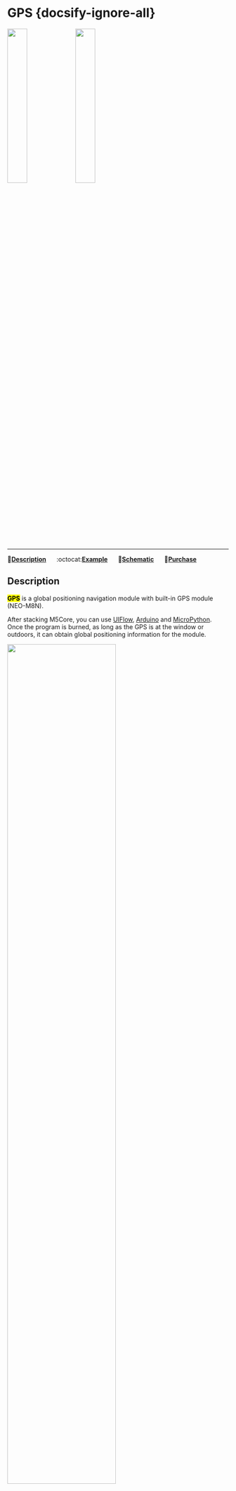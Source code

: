 # GPS {docsify-ignore-all}

<img src="assets/img/product_pics/module/module_gps_01.png" width="30%" height="30%"> <img src="assets/img/product_pics/module/module_gps_02.png" width="30%" height="30%">

***

:memo:**[Description](#Description)**&nbsp;&nbsp;&nbsp;&nbsp;&nbsp;&nbsp;:octocat:**[Example](#Example)**&nbsp;&nbsp;&nbsp;&nbsp;&nbsp;&nbsp;:electric_plug:**[Schematic](#Schematic)**&nbsp;&nbsp;&nbsp;&nbsp;&nbsp;&nbsp;🛒**[Purchase](https://www.aliexpress.com/store/product/M5Stack-Official-Stock-Offer-GPS-Module-with-Internal-External-Antenna-MCX-Interface-IoT-Development-Board-for/3226069_32840757048.html?spm=2114.12010615.8148356.2.7c6c2743BZthY3)**

## Description

**<mark>GPS</mark>** is a global positioning navigation module with built-in GPS module (NEO-M8N).

After stacking M5Core, you can use [UIFlow](http://flow.m5stack.com), [Arduino](http://www.arduino.cc) and [MicroPython](http://www.micropython). Once the program is burned, as long as the GPS is at the window or outdoors, it can obtain global positioning information for the module.

<img src="assets/img/product_pics/module/module_gps_07.png" width="70%" height="70%">

The NEO-M8N which integrates a 72-channel [u-blox](https://www.u-blox.com) M8 GNSS engine that supports multiple GNSS systems ( Beidou, Galileo, GLONASS, GPS / QZSS ) can receive up to 3 GNSS systems simultaneously.

The GPS internal default is to communicate with M5Core via **UART2 (GPIO16, GPIO17)** ( Change to other baud rate communication via [u-center-just-for-Windows](https://www.u-blox.com/en/product/u-center-windows) )

*The parameter of UART: Baudrate(**default: 9600bps**), Start bits(1 bit), Stop bits(1 bit), Parity(no)*

If GPIO16, GPIO17 is used for other purposes, you can use a cutter to cut the TXD and RXD that are connected by default on the GPS module and connect them to another port (GPIO3, GPIO13, GPIO1, GPIO5) using solder or 0Ω resistors.

*The parameter of UART: baud rate (default is 9600bps), data bit (8 bits), start bit (1 bit), stop bit (1 bit), Parity (none)*

<img src="assets/img/product_pics/module/module_gps_06.png" width="70%" height="70%">

!> **The M5Stack Fire** uses GPIO16 / 17 to connect to PSRAM by default, it overlaps with TXD / RXD (GPIO16, GPIO17) of GPS module. Therefore, when using the GPS module from the M5Stack Fire, it is necessary to cut the TXD and RXD default patterns on the GPS module with a cutter and connect them to another port using solder or 0Ω resistance.

## Feature

- Operating voltage: 2.7 ~ 3.6
- Operating temperature: -40 ~ 80 °C
- Antenna type: built-in ceramic antenna and external antenna
- Can receive data from 3 GNSS systems concurrently
- Horizontal position accuracy: minimum 2.5m
- GPS module (NEO-M8N) Built-in Flash, so that you can upgrade firmware via [u-center-just-for-Windows](https://www.u-blox.com/en/product/u-center-windows)
- Supported protocols: NMEA, UBX, RTCM
- Industry leading -167dBm sensitivity
- Backward compatibility with NEO‐7 and NEO‐6 series

## Include

-  1x GPS Module
-  1x external Antenna

## Application

- GPS-based logistics tracking management
- Driverless car positioning

## Related Link

- **[Offical Video](https://www.youtube.com/channel/UCozgFVglWYQXbvTmGyS739w)**

- **[Forum](http://forum.m5stack.com/)**

-  **[GPS Info](https://www.u-blox.com/zh/product/neo-m8-series)** (GPS)

- **[TinyGPS++ library](http://arduiniana.org/libraries/tinygpsplus/)**

- **Data Sheet** - [NEO-M8N](https://www.u-blox.com/sites/default/files/NEO-M8-FW3_DataSheet_%28UBX-15031086%29.pdf)

- **[u-blox Protocol Manual](https://www.u-blox.com/sites/default/files/products/documents/u-blox8-M8_ReceiverDescrProtSpec_%28UBX-13003221%29_Public.pdf)**

## Example

### Arduino IDE

*If you want the complete code `GPSRaw.ino`, please click [here](https://github.com/m5stack/M5-ProductExampleCodes/tree/master/Module/GPS/Arduino).*

**Note: The GPS module needs to be outdoors to receive location information**

```arduino
#include <M5Stack.h>

/* By default, GPS is connected with M5Core through UART2 */
HardwareSerial GPSRaw(2);

void setup() {
  M5.begin();
  GPSRaw.begin(9600);// GPS init
  Serial.println("hello");
  termInit();
}

void loop() {
  // put your main code here, to run repeatedly:
  if(Serial.available()) {
    int ch = Serial.read();
    GPSRaw.write(ch);
  }
  if(GPSRaw.available()) {
    int ch = GPSRaw.read();// read GPS information
    Serial.write(ch);
    termPutchar(ch);
  }
}
```

After burnt the example code `GPSRaw.ino`, m5core and PC serial terminal will display following information

<img src="assets/img/product_pics/module/module_example/GPS/example_module_gps_01.png">

**Protocol Specification:**

Please refer to the [u-blox 8 / u-blox M8 Receiver Description - Manual](https://www.u-blox.com/sites/default/files/products/documents/u-blox8-M8_ReceiverDescrProtSpec_%28UBX-13003221%29_Public.pdf), The following table is a description of the xxRMC message in the NMEA protocol as an example.

<img src="assets/img/product_pics/module/module_example/GPS/example_module_gps_02.png">

## Schematic

<img src="assets/img/product_pics/module/gps_sch.png">

